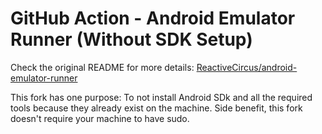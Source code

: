 # GitHub Action - Android Emulator Runner (Without SDK Setup)


Check the original README for more details: [ReactiveCircus/android-emulator-runner](https://github.com/ReactiveCircus/android-emulator-runner)

This fork has one purpose: To not install Android SDk and all the required tools because they already exist on the machine.
Side benefit, this fork doesn't require your machine to have sudo.

